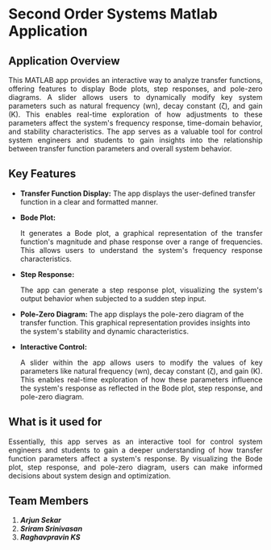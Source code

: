 # Second Order Systems Matlab Application

## Application Overview

<div align="justify"> This MATLAB app provides an interactive way to analyze transfer functions, offering features to display Bode plots, step responses, and pole-zero diagrams.  A slider allows users to dynamically modify key system parameters such as natural frequency (wn), decay constant (ζ), and gain (K). This enables real-time exploration of how adjustments to these parameters affect the system's frequency response, time-domain behavior, and stability characteristics. The app serves as a valuable tool for control system engineers and students to gain insights into the relationship between transfer function parameters and overall system behavior. </div>

## Key Features 

- **Transfer Function Display:** The app displays the user-defined transfer function in a clear and formatted manner.
  
- **Bode Plot:** <div align="justify">It generates a Bode plot, a graphical representation of the transfer function's magnitude and phase response over a range of frequencies. This allows users to understand the system's frequency response characteristics.</div>
  
- **Step Response:** <div align="justify">The app can generate a step response plot, visualizing the system's output behavior when subjected to a sudden step input.
  
- **Pole-Zero Diagram:** The app displays the pole-zero diagram of the transfer function. This graphical representation provides insights into the system's stability and dynamic characteristics.</div>
  
- **Interactive Control:** <div align="justify">A slider within the app allows users to modify the values of key parameters like natural frequency (wn), decay constant (ζ), and gain (K). This enables real-time exploration of how these parameters influence the system's response as reflected in the Bode plot, step response, and pole-zero diagram.</div>
  
## What is it used for 

<div align="justify"> Essentially, this app serves as an interactive tool for control system engineers and students to gain a deeper understanding of how transfer function parameters affect a system's response. By visualizing the Bode plot, step response, and pole-zero diagram, users can make informed decisions about system design and optimization. </div>

## Team Members
1. **_Arjun Sekar_**
2. **_Sriram Srinivasan_**
3. **_Raghavpravin KS_**

